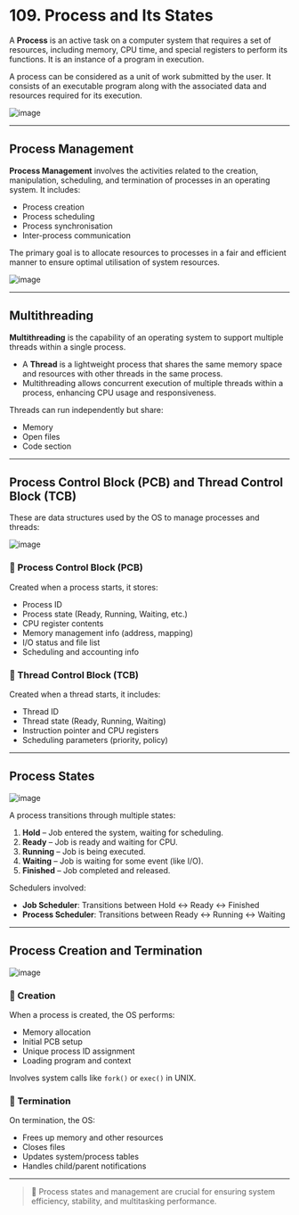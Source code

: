 # 109. Process and Its States

A **Process** is an active task on a computer system that requires a set of resources, including memory, CPU time, and special registers to perform its functions. It is an instance of a program in execution.

A process can be considered as a unit of work submitted by the user. It consists of an executable program along with the associated data and resources required for its execution.

![image](https://github.com/user-attachments/assets/484d8cf5-7554-4c3d-8bb8-a9f3e877ca23)

---

## Process Management

**Process Management** involves the activities related to the creation, manipulation, scheduling, and termination of processes in an operating system. It includes:

- Process creation
- Process scheduling
- Process synchronisation
- Inter-process communication

The primary goal is to allocate resources to processes in a fair and efficient manner to ensure optimal utilisation of system resources.

![image](https://github.com/user-attachments/assets/d7cbfdc2-1ee7-4cea-b8e6-33113caf43ba)

---

## Multithreading

**Multithreading** is the capability of an operating system to support multiple threads within a single process.

- A **Thread** is a lightweight process that shares the same memory space and resources with other threads in the same process.
- Multithreading allows concurrent execution of multiple threads within a process, enhancing CPU usage and responsiveness.

Threads can run independently but share:
- Memory
- Open files
- Code section

---

## Process Control Block (PCB) and Thread Control Block (TCB)

These are data structures used by the OS to manage processes and threads:

![image](https://github.com/user-attachments/assets/92d5340f-a713-4870-aecb-e1d3e2029b1f)

### 🧱 Process Control Block (PCB)

Created when a process starts, it stores:

- Process ID
- Process state (Ready, Running, Waiting, etc.)
- CPU register contents
- Memory management info (address, mapping)
- I/O status and file list
- Scheduling and accounting info

### 🧵 Thread Control Block (TCB)

Created when a thread starts, it includes:

- Thread ID
- Thread state (Ready, Running, Waiting)
- Instruction pointer and CPU registers
- Scheduling parameters (priority, policy)

---

## Process States

![image](https://github.com/user-attachments/assets/cab23e2a-aa16-4a79-99a4-e8dee6a5d12d)

A process transitions through multiple states:

1. **Hold** – Job entered the system, waiting for scheduling.
2. **Ready** – Job is ready and waiting for CPU.
3. **Running** – Job is being executed.
4. **Waiting** – Job is waiting for some event (like I/O).
5. **Finished** – Job completed and released.

Schedulers involved:
- **Job Scheduler**: Transitions between Hold ↔ Ready ↔ Finished
- **Process Scheduler**: Transitions between Ready ↔ Running ↔ Waiting

---

## Process Creation and Termination

![image](https://github.com/user-attachments/assets/7ae9fd69-4bb4-4c7f-9537-30bda482d459)

### 🔹 Creation
When a process is created, the OS performs:
- Memory allocation
- Initial PCB setup
- Unique process ID assignment
- Loading program and context

Involves system calls like `fork()` or `exec()` in UNIX.

### 🔹 Termination
On termination, the OS:
- Frees up memory and other resources
- Closes files
- Updates system/process tables
- Handles child/parent notifications

---

> 📘 Process states and management are crucial for ensuring system efficiency, stability, and multitasking performance.
